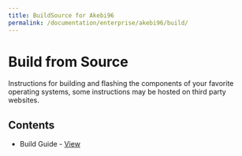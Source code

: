 ```yaml
---
title: BuildSource for Akebi96
permalink: /documentation/enterprise/akebi96/build/
---
```

# Build from Source

Instructions for building and flashing the components of your favorite operating systems, some instructions may be hosted on third party websites.

## Contents

- Build Guide - [View](../additional-docs/akebi96-sw-guide.pdf)
